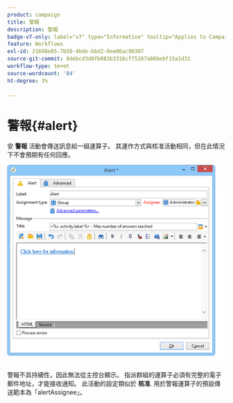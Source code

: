 ```yaml
---
product: campaign
title: 警報
description: 警報
badge-v7-only: label="v7" type="Informative" tooltip="Applies to Campaign Classic v7 only"
feature: Workflows
exl-id: 21698e85-7b58-4bde-bbd2-0ee06ac90307
source-git-commit: 8debcd3d8fb883b3316cf75187a86bebf15a1d31
workflow-type: tm+mt
source-wordcount: '84'
ht-degree: 3%

---
```


# 警報{#alert}



安 **警報** 活動會傳送訊息給一組運算子。 其運作方式與核准活動相同，但在此情況下不會預期有任何回應。

![](assets/edit_alerte.png)

警報不具持續性，因此無法從主控台顯示。 指派群組的運算子必須有完整的電子郵件地址，才能接收通知。 此活動的設定類似於 **核准**. 用於警報運算子的預設傳送範本為「alertAssignee」。
